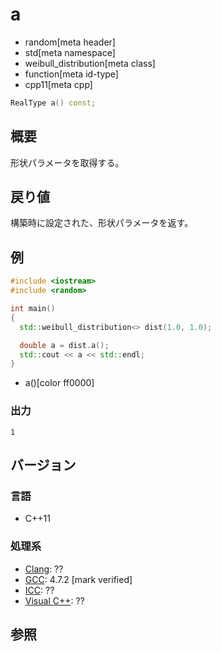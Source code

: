 # a
* random[meta header]
* std[meta namespace]
* weibull_distribution[meta class]
* function[meta id-type]
* cpp11[meta cpp]

```cpp
RealType a() const;
```

## 概要
形状パラメータを取得する。


## 戻り値
構築時に設定された、形状パラメータを返す。


## 例
```cpp example
#include <iostream>
#include <random>

int main()
{
  std::weibull_distribution<> dist(1.0, 1.0);

  double a = dist.a();
  std::cout << a << std::endl;
}
```
* a()[color ff0000]

### 出力
```
1
```

## バージョン
### 言語
- C++11

### 処理系
- [Clang](/implementation.md#clang): ??
- [GCC](/implementation.md#gcc): 4.7.2 [mark verified]
- [ICC](/implementation.md#icc): ??
- [Visual C++](/implementation.md#visual_cpp): ??


## 参照
